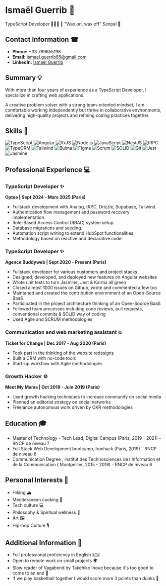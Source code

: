 # Ismaël Guerrib 👋

TypeScript Developer 👨🏻‍💻 ┃ "Wax on, wax off" Senpaï 🥷


## Contact Information ☎
- **Phone:** +33 789655198
- **Email:** ismael.guerrib85@gmail.com
- **LinkedIn:** [Ismaël Guerrib](https://www.linkedin.com/in/ismaelguerrib/)

## Summary 💡
With more than four years of experience as a TypeScript Developer, I specialize in crafting web applications. 

A creative problem solver with a strong team-oriented mindset, I am comfortable working independently but thrive in collaborative environments, delivering high-quality projects and refining coding practices together.

## Skills 🦾
![TypeScript](https://img.shields.io/badge/-TypeScript-3077C6?style=flat-square&logo=typescript&logoColor=white) 
![Angular](https://img.shields.io/badge/-Angular-DD0031?style=flat-square&logo=angular&logoColor=white)
![RxJS](https://img.shields.io/badge/-RxJS-B7178C?style=flat-square)
![Node.js](https://img.shields.io/badge/-Node.js-339933?style=flat-square&logo=node.js&logoColor=white)
![JavaScript](https://img.shields.io/badge/-JavaScript-F7DF1E?style=flat-square&logo=javascript&logoColor=black)
![NestJS](https://img.shields.io/badge/-NestJS-E0234E?style=flat-square&logo=nestjs&logoColor=white)
![tRPC](https://img.shields.io/badge/-TRPC-00D1B2?style=flat-square&logo=trpc&logoColor=white)
![TypeORM](https://img.shields.io/badge/-TypeORM-EB596E?style=flat-square&logo=typeorm&logoColor=white)
![Tailwind](https://img.shields.io/badge/-Tailwind-3077C6?style=flat-square&logo=tailwindcss&logoColor=white)
![Bulma](https://img.shields.io/badge/-Bulma-00D1B2?style=flat-square&logo=bulma&logoColor=white)
![Figma](https://img.shields.io/badge/-Figma-E0234E?style=flat-square&logo=figma&logoColor=white)
![Scrum](https://img.shields.io/badge/-Scrum-764ABC?style=flat-square)
![SOLID](https://img.shields.io/badge/-SOLID-800080?style=flat-square)
![Git](https://img.shields.io/badge/-Git-F05032?style=flat-square&logo=git&logoColor=white)
![Jest](https://img.shields.io/badge/-Jest-C21325?style=flat-square&logo=jest&logoColor=white)
![Jasmine](https://img.shields.io/badge/-Jasmine-8A4182?style=flat-square&logo=jasmine&logoColor=white)




## Professional Experience 💻

### TypeScript Developer ✨
**Optee | Sept 2024 - Mars 2025 (Paris)**
- Fullstack development with Analog, tRPC, Drizzle, Supabase, Tailwind.
- Authentication flow management and password recovery implementation.
- Role-Based Access Control (RBAC) system setup.
- Database migrations and seeding.
- Automation script writing to extend HubSpot functionalities.
- Methodology based on reactive and declarative code.

### TypeScript Developer ✨
**Agence Buddyweb | Sept 2020 - Present (Paris)**
- Fullstack developer for various customers and project stacks 
- Designed, developed, and deployed new features on Angular websites
- Wrote unit tests to turn Jasmine, Jest & Karma all green
- Closed almost 1000 issues on Github, wrote and commented a few too 
- Maintaned and created the contribution environment of an Open-Source BaaS
- Participated in the project architecture thinking of an Open-Source BaaS
- Followed team processes including code reviews, pull requests, conventional commits & SOLID way of coding
- Used Agile and SCRUM methodologies
  

### Communication and web marketing assistant 💥
**Ticket for Change | Dec 2017 - Aug 2020 (Paris)**
- Took part in the thinking of the website redesigns
- Built a CRM with no-code tools 
- Start-up workflow with Agile methodologies 

### Growth Hacker ⚙️
**Meet My Mama | Oct 2018 - Juin 2019 (Paris)**
- Used growth hacking techniques to increase community on social media
- Planned an editorial strategy on social networks
- Freelance autonomous work driven by OKR methodologies 


## Education 🎓
- Master of Technology - Tech Lead, Digital Campus (Paris, 2019 - 2021) - RNCP de niveau 7 
- Full Stack Web Development bootcamp, Ironhack (Paris, 2019) - RNCP de niveau 6
- Communication Degree , Institut des Technosciences de l'Information et de la Communication ( Montpellier, 2015 - 2018) - RNCP de niveau 6


## Personal Interests 🎉
- Hiking 🏔️
- Mediteranean cooking 🤌
- Tech culture 💻
- Philosophy & Spiritual wellness 🌱
- Art 🖼️
- Hip-hop Culture 🎙️

## Additional Information 📜
- Full professional proficiency in English 🇺🇸
- Open to remote work on small projects 🌍
- Slow reader of Vagabond by Takehiko Inoue because it's too good to come to an end 👀 
- If we play basketball together I would score more 3 points than dunks 🏀
